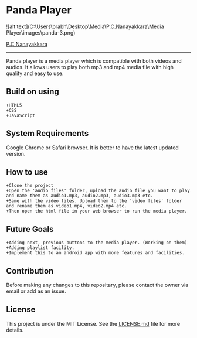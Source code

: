 # Panda Player

![alt text](C:\Users\prabh\Desktop\Media\P.C.Nanayakkara\Media Player\images\panda-3.png)

[P.C.Nanayakkara](https://github.com/FOSSCODY-1/P.C.Nanayakkara)

---
Panda player is a media player which is compatible with both videos and audios. It allows users to play both mp3 and mp4 media file with high quality and easy to use.  

## Build on using

    +HTML5  
    +CSS  
    +JavaScript  

## System Requirements

Google Chrome or Safari browser. It is better to have the latest updated version.

## How to use

    +Clone the project  
    +Open the 'audio files' folder, upload the audio file you want to play and name them as audio1.mp3, audio2.mp3, audio3.mp3 etc.
    +Same with the video files. Upload them to the 'video files' folder and rename them as video1.mp4, video2.mp4 etc.
    +Then open the html file in your web browser to run the media player.

## Future Goals

    +Adding next, previous buttons to the media player. (Working on them)
    +Adding playlist facility.  
    +Implement this to an android app with more features and facilities.

## Contribution

Before making any changes to this repositary, please contact the owner via email or add as an issue.

## License

This project is under the MIT License. See the [LICENSE.md](https://github.com/FOSSCODY-1/P.C.Nanayakkara/blob/master/LICENSE) file for more details.